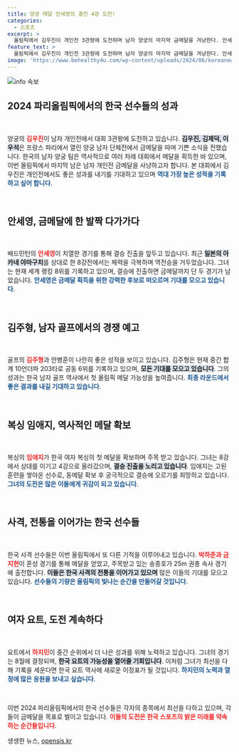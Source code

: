 ```yaml
---
title: 양궁 메달 안세영의 결전 4강 도전!
categories:
  - 스포츠
excerpt: >
  올림픽에서 김우진이 개인전 3관왕에 도전하며 남자 양궁의 마지막 금메달을 겨냥한다. 안세영은 준결승 진출 뒤 금메달에 한 발짝 가까워졌고, 임애지는 한국 여자 복싱 최초의 메달을 확정 지었다. 한국 남자 골프도 메달 가능성을 높이고 있다.
feature_text: >
  올림픽에서 김우진이 개인전 3관왕에 도전하며 남자 양궁의 마지막 금메달을 겨냥한다. 안세영은 준결승 진출 뒤 금메달에 한 발짝 가까워졌고, 임애지는 한국 여자 복싱 최초의 메달을 확정 지었다. 한국 남자 골프도 메달 가능성을 높이고 있다.
image: 'https://www.behealthy4u.com/wp-content/uploads/2024/06/koreanews.jpg'
---
```


<p><img src="https://www.behealthy4u.com/wp-content/uploads/2024/06/koreanews.jpg" alt="info 속보" /></p>

<h2 data-ke-size="size26">2024 파리올림픽에서의 한국 선수들의 성과</h2>

<p data-ke-size="size16">&nbsp;</p>

<p>양궁의 <b><span style="color: #ee2323;">김우진</span></b>이 남자 개인전에서 대회 3관왕에 도전하고 있습니다. <b><span style="background-color: #21538527;">김우진, 김제덕, 이우석</span></b>은 프랑스 파리에서 열린 양궁 남자 단체전에서 금메달을 따며 기쁜 소식을 전했습니다. 한국의 남자 양궁 팀은 역사적으로 여러 차례 대회에서 메달을 획득한 바 있으며, 이번 올림픽에서 마지막 남은 남자 개인전 금메달을 사냥하고자 합니다. 본 대회에서 김우진은 개인전에서도 좋은 성과를 내기를 기대하고 있으며 <b><span style="color: #1a5490;">역대 가장 높은 성적을 기록하고 싶어 합니다</span></b>. </p>

<p data-ke-size="size16">&nbsp;</p>

<h2 data-ke-size="size26">안세영, 금메달에 한 발짝 다가가다</h2>

<p data-ke-size="size16">&nbsp;</p>

<p>배드민턴의 <b><span style="color: #ee2323;">안세영</span></b>이 치열한 경기를 통해 결승 진출을 앞두고 있습니다. 최근 <b><span style="background-color: #21538527;">일본의 아카네 야마구치</span></b>를 상대로 한 8강전에서는 체력을 극복하며 역전승을 거두었습니다. 그녀는 현재 세계 랭킹 8위를 기록하고 있으며, 결승에 진출하면 금메달까지 단 두 경기가 남았습니다. <b><span style="color: #1a5490;">안세영은 금메달 획득을 위한 강력한 후보로 떠오르며 기대를 모으고 있습니다</span></b>.</p>

<p data-ke-size="size16">&nbsp;</p>

<h2 data-ke-size="size26">김주형, 남자 골프에서의 경쟁 예고</h2>

<p data-ke-size="size16">&nbsp;</p>

<p>골프의 <b><span style="color: #ee2323;">김주형</span></b>과 안병훈이 나란히 좋은 성적을 보이고 있습니다. 김주형은 현재 중간 합계 10언더파 203타로 공동 6위를 기록하고 있으며, <b><span style="background-color: #21538527;">모든 기대를 모으고 있습니다</span></b>. 그의 성과는 한국 남자 골프 역사에서 첫 올림픽 메달 가능성을 높여줍니다. <b><span style="color: #1a5490;">최종 라운드에서 좋은 결과를 내길 기대하고 있습니다</span></b>.</p>

<p data-ke-size="size16">&nbsp;</p>

<h2 data-ke-size="size26">복싱 임애지, 역사적인 메달 확보</h2>

<p data-ke-size="size16">&nbsp;</p>

<p>복싱의 <b><span style="color: #ee2323;">임애지</span></b>가 한국 여자 복싱의 첫 메달을 확보하며 주목 받고 있습니다. 그녀는 8강에서 상대를 이기고 4강으로 올라갔으며, <b><span style="background-color: #21538527;">결승 진출을 노리고 있습니다</span></b>. 임애지는 고된 훈련을 쌓아온 선수로, 동메달 확보 후 궁극적으로 결승에 오르기를 희망하고 있습니다. <b><span style="color: #1a5490;">그녀의 도전은 많은 이들에게 귀감이 되고 있습니다</span></b>.</p>

<p data-ke-size="size16">&nbsp;</p>

<h2 data-ke-size="size26">사격, 전통을 이어가는 한국 선수들</h2>

<p data-ke-size="size16">&nbsp;</p>

<p>한국 사격 선수들은 이번 올림픽에서 또 다른 기적을 이루어내고 있습니다. <b><span style="color: #ee2323;">박하준과 금지현</span></b>이 혼성 경기를 통해 메달을 얻었고, 주목받고 있는 송종호가 25m 권총 속사 경기에 출전합니다. <b><span style="background-color: #21538527;">이들은 한국 사격의 전통을 이어가고 있으며</span></b> 많은 이들의 기대를 모으고 있습니다. <b><span style="color: #1a5490;">선수들의 기량은 올림픽의 빛나는 순간을 만들어갈 것입니다</span></b>.</p>

<p data-ke-size="size16">&nbsp;</p>

<h2 data-ke-size="size26">여자 요트, 도전 계속하다</h2>

<p data-ke-size="size16">&nbsp;</p>

<p>요트에서 <b><span style="color: #ee2323;">하지민</span></b>이 중간 순위에서 더 나은 성과를 위해 노력하고 있습니다. 그녀의 경기는 8월에 결정되며, <b><span style="background-color: #21538527;">한국 요트의 가능성을 열어줄 기회입니다</span></b>. 이처럼 그녀가 최선을 다해 기록을 세운다면 한국 요트 역사에 새로운 이정표가 될 것입니다. <b><span style="color: #1a5490;">하지민의 노력과 열정에 많은 응원을 보내고 싶습니다</span></b>.</p>

<p data-ke-size="size16">&nbsp;</p>

<p>이번 2024 파리올림픽에서의 한국 선수들은 각자의 종목에서 최선을 다하고 있으며, 각들이 금메달을 목표로 벌이고 있습니다. <b><span style="color: #ee2323;">이들의 도전은 한국 스포츠의 밝은 미래를 약속하는 순간들입니다</span></b>.</p>
생생한 뉴스, <a href="https://opensis.kr" rel="dofollow">opensis.kr</a>



